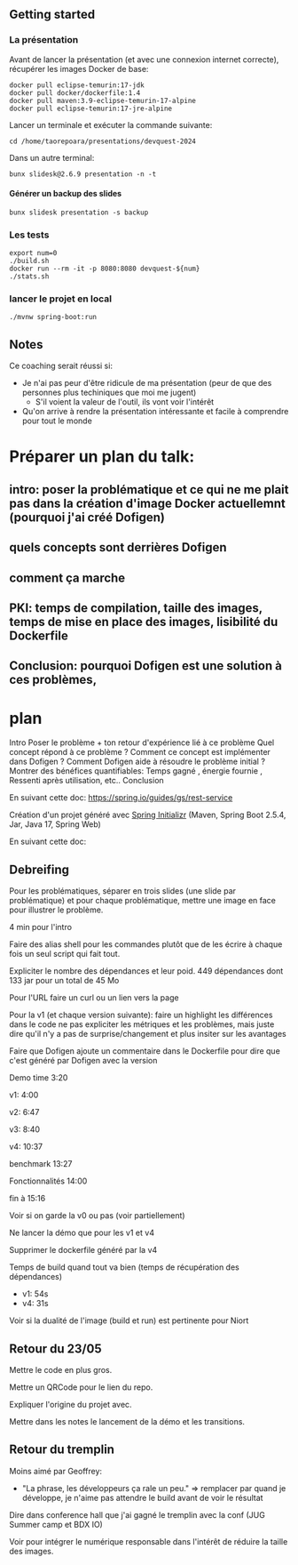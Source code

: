 

## Getting started


### La présentation

Avant de lancer la présentation (et avec une connexion internet correcte), récupérer les images Docker de base:

```console
docker pull eclipse-temurin:17-jdk
docker pull docker/dockerfile:1.4
docker pull maven:3.9-eclipse-temurin-17-alpine
docker pull eclipse-temurin:17-jre-alpine
```

Lancer un terminale et exécuter la commande suivante:

```console
cd /home/taorepoara/presentations/devquest-2024
```


Dans un autre terminal:

```console
bunx slidesk@2.6.9 presentation -n -t
```

#### Générer un backup des slides

```console
bunx slidesk presentation -s backup
```

### Les tests

```console
export num=0
./build.sh
docker run --rm -it -p 8080:8080 devquest-${num}
./stats.sh
```

### lancer le projet en local

```console
./mvnw spring-boot:run
```


## Notes

Ce coaching serait réussi si:
- Je n'ai pas peur d'être ridicule de ma présentation (peur de que des personnes plus techiniques que moi me jugent)
  - S'il voient la valeur de l'outil, ils vont voir l'intérêt
- Qu'on arrive à rendre la présentation intéressante et facile à comprendre pour tout le monde


# Préparer un plan du talk:
## intro: poser la problématique et ce qui ne me plait pas dans la création d'image Docker actuellemnt (pourquoi j'ai créé Dofigen)
## quels concepts sont derrières Dofigen
## comment ça marche
## 
## PKI: temps de compilation, taille des images, temps de mise en place des images, lisibilité du Dockerfile
## Conclusion: pourquoi Dofigen est une solution à ces problèmes, 


# plan

Intro
Poser le problème + ton retour d'expérience lié à ce problème
Quel concept répond à ce problème  ?
Comment ce concept est implémenter dans Dofigen ?
Comment Dofigen aide à résoudre le problème initial ?
Montrer des bénéfices quantifiables: Temps gagné , énergie fournie , Ressenti après utilisation, etc..
Conclusion 


En suivant cette doc: https://spring.io/guides/gs/rest-service

Création d'un projet généré avec [Spring Initializr](https://start.spring.io/) (Maven, Spring Boot 2.5.4, Jar, Java 17, Spring Web)

En suivant cette doc: 



## Debreifing

Pour les problématiques, séparer en trois slides (une slide par problématique) et pour chaque problématique, mettre une image en face pour illustrer le problème.

4 min pour l'intro

Faire des alias shell pour les commandes plutôt que de les écrire à chaque fois un seul script qui fait tout.

Expliciter le nombre des dépendances et leur poid.
449 dépendances dont 133 jar pour un total de 45 Mo

Pour l'URL faire un curl ou un lien vers la page

Pour la v1 (et chaque version suivante):
 faire un highlight les différences dans le code
 ne pas expliciter les métriques et les problèmes, mais juste dire qu'il n'y a pas de surprise/changement et plus insiter sur les avantages


Faire que Dofigen ajoute un commentaire dans le Dockerfile pour dire que c'est généré par Dofigen avec la version



Demo time 3:20

v1: 4:00

v2: 6:47

v3: 8:40

v4: 10:37

benchmark 13:27

Fonctionnalités 14:00

fin à 15:16


Voir si on garde la v0 ou pas (voir partiellement)

Ne lancer la démo que pour les v1 et v4 

Supprimer le dockerfile généré par la v4


Temps de build quand tout va bien (temps de récupération des dépendances)
- v1: 54s
- v4: 31s


Voir si la dualité de l'image (build et run) est pertinente pour Niort


## Retour du 23/05

Mettre le code en plus gros.

Mettre un QRCode pour le lien du repo.

Expliquer l'origine du projet avec.

Mettre dans les notes le lancement de la démo et les transitions.


## Retour du tremplin

Moins aimé par Geoffrey:

- "La phrase, les développeurs ça rale un peu." => remplacer par quand je développe, je n'aime pas attendre le build avant de voir le résultat


Dire dans conference hall que j'ai gagné le tremplin avec la conf (JUG Summer camp et BDX IO)

Voir pour intégrer le numérique responsable dans l'intérêt de réduire la taille des images.
